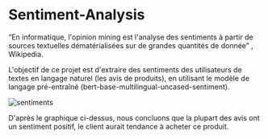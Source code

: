 # Sentiment-Analysis
“En informatique, l'opinion mining est l'analyse des sentiments à partir de sources textuelles dématérialisées sur de grandes quantités de donnée” , Wikipedia. 

L'objectif de ce projet est d'extraire des sentiments des utilisateurs de textes en langage naturel (les avis de produits), en utilisant le  modèle de langage pré-entraîné (bert-base-multilingual-uncased-sentiment).


![sentiments](https://user-images.githubusercontent.com/56344114/189378398-19eca6b3-bf4e-4063-960f-e5afb36616db.png)

D'après le graphique ci-dessus, nous concluons que la plupart des avis ont un sentiment positif, le client aurait tendance à acheter ce produit.

